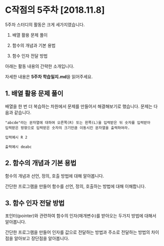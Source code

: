 # C작점의 5주차 [2018.11.8]

5주차 스터디의 활동은 크게 세가지였습니다.

1. 배열 활용 문제 풀이

2. 함수의 개념과 기본 용법

3. 함수 인자 전달 방법

아래는 활동 내용의 간략한 소개입니다.

자세한 내용은 **5주차 학습일지.md**을 읽어주세요.



## 1. 배열 활용 문제 풀이

배열을 한 번 더 복습하는 차원에서 문제를 만들어서 해결해보기로 했습니다. 문제는 다음과 같습니다.

```
"abcde"라는 문자열에 대하여 오른쪽(R) 또는 왼쪽(L)을 입력받은 뒤 숫자를 입력받아
입력받은 방향으로 입력받은 숫자의 크기만큼 이동시킨 문자열을 출력하여라.

입력예시 R 2

출력예시 deabc
```


## 2. 함수의 개념과 기본 용법

함수의 개념과 선언, 정의, 호출 방법에 대해 알아봅니다.

간단한 프로그램을 만들어 함수를 선언, 정의, 호출하는 방법에 대해 이해합니다.



## 3. 함수 인자 전달 방법

포인터(pointer)와 관련하여 함수의 인자(매개변수)를 받아오는 두가지 방법에 대해서 알아봅니다.

간단한 프로그램을 만들어 인자를 값으로 전달하는 방법과 주소로 전달하는 방법의 차이점을 알아보고 장단점을 알아봅니다.
